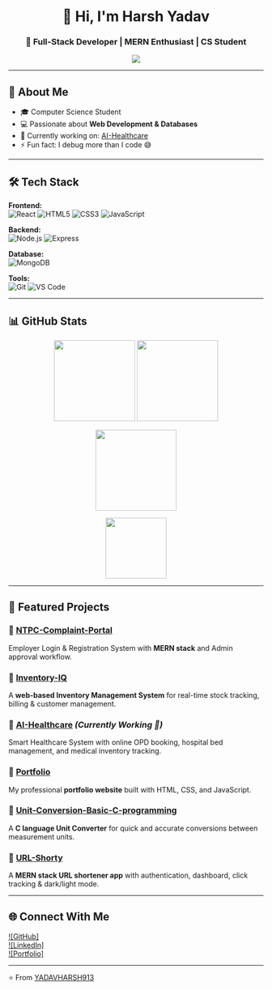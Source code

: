 <h1 align="center">👋 Hi, I'm Harsh Yadav</h1>
<h3 align="center">🚀 Full-Stack Developer | MERN Enthusiast | CS Student</h3>

<p align="center">
  <img src="https://readme-typing-svg.herokuapp.com?font=Fira+Code&pause=1000&color=FF5733&center=true&vCenter=true&width=500&lines=Full-Stack+Developer;MERN+Stack+Enthusiast;Open+Source+Contributor;Always+Learning+New+Things">
</p>

---

## 🌟 About Me  
- 🎓 Computer Science Student  
- 💻 Passionate about **Web Development & Databases**  
- 🚀 Currently working on: [AI-Healthcare](https://github.com/YADAVHARSH913/AI-Healthcare)  
- ⚡ Fun fact: I debug more than I code 😅  

---

## 🛠 Tech Stack  

**Frontend:**  
![React](https://img.shields.io/badge/React-20232A?style=for-the-badge&logo=react&logoColor=61DAFB) 
![HTML5](https://img.shields.io/badge/HTML5-E34F26?style=for-the-badge&logo=html5&logoColor=white) 
![CSS3](https://img.shields.io/badge/CSS3-1572B6?style=for-the-badge&logo=css3&logoColor=white) 
![JavaScript](https://img.shields.io/badge/JavaScript-F7DF1E?style=for-the-badge&logo=javascript&logoColor=black)

**Backend:**  
![Node.js](https://img.shields.io/badge/Node.js-43853D?style=for-the-badge&logo=node.js&logoColor=white) 
![Express](https://img.shields.io/badge/Express.js-404D59?style=for-the-badge)

**Database:**  
![MongoDB](https://img.shields.io/badge/MongoDB-4EA94B?style=for-the-badge&logo=mongodb&logoColor=white)  

**Tools:**  
![Git](https://img.shields.io/badge/Git-F05033?style=for-the-badge&logo=git&logoColor=white) 
![VS Code](https://img.shields.io/badge/VSCode-007ACC?style=for-the-badge&logo=visualstudiocode&logoColor=white)

---

## 📊 GitHub Stats  

<p align="center">
  <img src="https://github-readme-stats.vercel.app/api?username=YADAVHARSH913&show_icons=true&theme=radical" height="160"/> 
  <img src="https://github-readme-stats.vercel.app/api/top-langs/?username=YADAVHARSH913&layout=compact&theme=radical" height="160"/>
</p>

<p align="center">
  <img src="https://streak-stats.demolab.com?user=YADAVHARSH913&theme=radical" height="160"/>
</p>

<p align="center">
  <img src="https://github-profile-trophy.vercel.app/?username=YADAVHARSH913&theme=radical&row=1&column=6" height="120"/>
</p>

---

## 🚀 Featured Projects  

### 🔹 [NTPC-Complaint-Portal](https://github.com/YADAVHARSH913/NTPC-Complaint-Portal)  
Employer Login & Registration System with **MERN stack** and Admin approval workflow.  

### 🔹 [Inventory-IQ](https://github.com/YADAVHARSH913/Inventory-IQ)  
A **web-based Inventory Management System** for real-time stock tracking, billing & customer management.  

### 🔹 [AI-Healthcare](https://github.com/YADAVHARSH913/AI-Healthcare) *(Currently Working 🚧)*  
Smart Healthcare System with online OPD booking, hospital bed management, and medical inventory tracking.  

### 🔹 [Portfolio](https://github.com/YADAVHARSH913/Portfolio)  
My professional **portfolio website** built with HTML, CSS, and JavaScript.  

### 🔹 [Unit-Conversion-Basic-C-programming](https://github.com/YADAVHARSH913/Unit-Conversion-Basic-C-programming-)  
A **C language Unit Converter** for quick and accurate conversions between measurement units.  

### 🔹 [URL-Shorty](https://github.com/YADAVHARSH913/URL-Shorty)  
A **MERN stack URL shortener app** with authentication, dashboard, click tracking & dark/light mode.  

---

## 🌐 Connect With Me  

[![GitHub]](https://github.com/YADAVHARSH913)  
[![LinkedIn]](https://www.linkedin.com/in/yadavharsh913/)  
[![Portfolio]](https://portfolio-hksf.onrender.com/)  

---

⭐️ From [YADAVHARSH913](https://github.com/YADAVHARSH913)
